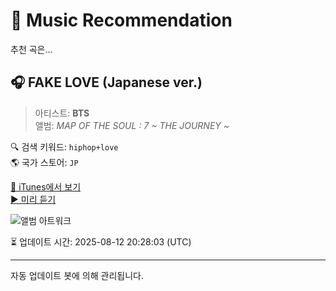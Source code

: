 
# 🎵 Music Recommendation

추천 곡은...

## 🎧 FAKE LOVE (Japanese ver.)  
> 아티스트: **BTS**  
> 앨범: _MAP OF THE SOUL : 7 ~ THE JOURNEY ~_  

🔍 검색 키워드: `hiphop+love`  
🌎 국가 스토어: `JP`

[🔗 iTunes에서 보기](https://music.apple.com/jp/album/fake-love-japanese-ver/1517969553?i=1517969635&uo=4)  
[▶️ 미리 듣기](https://audio-ssl.itunes.apple.com/itunes-assets/AudioPreview115/v4/b9/45/69/b94569f5-3950-d790-94a9-61b8bb51e25e/mzaf_16906082076533690218.plus.aac.p.m4a)

![앨범 아트워크](https://is1-ssl.mzstatic.com/image/thumb/Music115/v4/89/a4/81/89a481e5-2784-70d6-8404-3642871ca493/20UMGIM44782.rgb.jpg/100x100bb.jpg)

⏳ 업데이트 시간: 2025-08-12 20:28:03 (UTC)

---
자동 업데이트 봇에 의해 관리됩니다.
